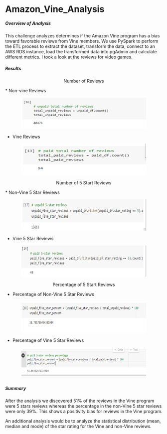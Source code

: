 # Amazon_Vine_Analysis

##### Overview of Analysis

This challenge analyzes determines if the Amazon Vine program has a bias toward favorable reviews from Vine members. We use PySpark to perform the ETL process to extract the dataset, transform the data, connect to an AWS RDS instance, load the transformed data into pgAdmin and calculate different metrics. I took a look at the reviews for video games.

##### Results
<p align="center"> Number of Reviews </p>
* Non-vine Reviews

<p align="center">
  <img width="400" height="100" src="https://github.com/LManago/Amazon_Vine_Analysis/blob/main/images/Non-vine%20reviews.PNG">
</p>

* Vine Reviews

<p align="center">
  <img width="400" height="100" src="https://github.com/LManago/Amazon_Vine_Analysis/blob/main/images/Vine%20Reviews.PNG">
</p>

<p align="center"> Number of 5 Start Reviews </p>
* Non-Vine 5 Star Reviews

<p align="center">
  <img width="400" height="100" src="https://github.com/LManago/Amazon_Vine_Analysis/blob/main/images/5starrev-nonvine.PNG">
</p>
                                     
* Vine 5 Star Reviews

<p align="center">
  <img width="400" height="100" src="https://github.com/LManago/Amazon_Vine_Analysis/blob/main/images/5starrev-vine.PNG">
</p>
 
 <p align="center"> Percentage of 5 Start Reviews </p>

* Percentage of Non-Vine 5 Star Reviews

<p align="center">
  <img width="400" height="100" src="https://github.com/LManago/Amazon_Vine_Analysis/blob/main/images/percentrev-nonvine.PNG">
</p>
                                     
* Percentage of Vine 5 Star Reviews

<p align="center">
  <img width="400" height="100" src="https://github.com/LManago/Amazon_Vine_Analysis/blob/main/images/percentrev-vine.PNG">
</p>

##### Summary

After the analysis we discovered 51% of the reviews in the Vine program were 5 stars reviews whereas the percentage in the non-Vine 5 star reviews were only 39%. This shows a positivity bias for reviews in the Vine program.

An additional analysis would be to analyze the statistical distribution (mean, median and mode) of the star rating for the Vine and non-Vine reviews.
